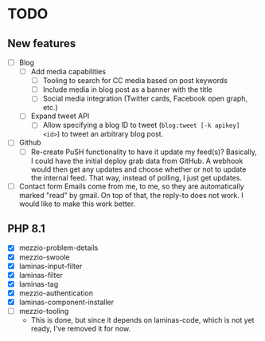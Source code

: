 # TODO

## New features

- [ ] Blog
  - [ ] Add media capabilities
    - [ ] Tooling to search for CC media based on post keywords
    - [ ] Include media in blog post as a banner with the title
    - [ ] Social media integration (Twitter cards, Facebook open graph, etc.)
  - [ ] Expand tweet API
    - [ ] Allow specifying a blog ID to tweet (`blog:tweet [-k apikey] <id>`) to tweet an arbitrary blog post.
- [ ] Github
  - [ ] Re-create PuSH functionality to have it update my feed(s)?
    Basically, I could have the initial deploy grab data from GitHub.
    A webhook would then get any updates and choose whether or not to update the internal feed.
    That way, instead of polling, I just get updates.
- [ ] Contact form
  Emails come from me, to me, so they are automatically marked "read" by gmail.
  On top of that, the reply-to does not work.
  I would like to make this work better.

## PHP 8.1

- [x] mezzio-problem-details
- [x] mezzio-swoole
- [x] laminas-input-filter
- [x] laminas-filter
- [x] laminas-tag
- [x] mezzio-authentication
- [x] laminas-component-installer
- [ ] mezzio-tooling
  - This is done, but since it depends on laminas-code, which is not yet ready, I've removed it for now.
